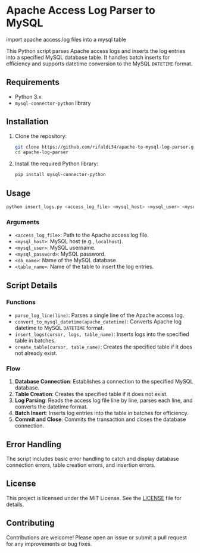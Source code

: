 
# Apache Access Log Parser to MySQL

import apache access.log files into a mysql table

This Python script parses Apache access logs and inserts the log entries into a specified MySQL database table. It handles batch inserts for efficiency and supports datetime conversion to the MySQL `DATETIME` format.

## Requirements

- Python 3.x
- `mysql-connector-python` library

## Installation

1. Clone the repository:
    ```sh
    git clone https://github.com/rifaldi34/apache-to-mysql-log-parser.git
    cd apache-log-parser
    ```

2. Install the required Python library:
    ```sh
    pip install mysql-connector-python
    ```

## Usage

```sh
python insert_logs.py <access_log_file> <mysql_host> <mysql_user> <mysql_password> <db_name> <table_name>
```

### Arguments

- `<access_log_file>`: Path to the Apache access log file.
- `<mysql_host>`: MySQL host (e.g., `localhost`).
- `<mysql_user>`: MySQL username.
- `<mysql_password>`: MySQL password.
- `<db_name>`: Name of the MySQL database.
- `<table_name>`: Name of the table to insert the log entries.

## Script Details

### Functions

- `parse_log_line(line)`: Parses a single line of the Apache access log.
- `convert_to_mysql_datetime(apache_datetime)`: Converts Apache log datetime to MySQL `DATETIME` format.
- `insert_logs(cursor, logs, table_name)`: Inserts logs into the specified table in batches.
- `create_table(cursor, table_name)`: Creates the specified table if it does not already exist.

### Flow

1. **Database Connection**: Establishes a connection to the specified MySQL database.
2. **Table Creation**: Creates the specified table if it does not exist.
3. **Log Parsing**: Reads the access log file line by line, parses each line, and converts the datetime format.
4. **Batch Insert**: Inserts log entries into the table in batches for efficiency.
5. **Commit and Close**: Commits the transaction and closes the database connection.

## Error Handling

The script includes basic error handling to catch and display database connection errors, table creation errors, and insertion errors.

## License

This project is licensed under the MIT License. See the [LICENSE](LICENSE) file for details.

## Contributing

Contributions are welcome! Please open an issue or submit a pull request for any improvements or bug fixes.
